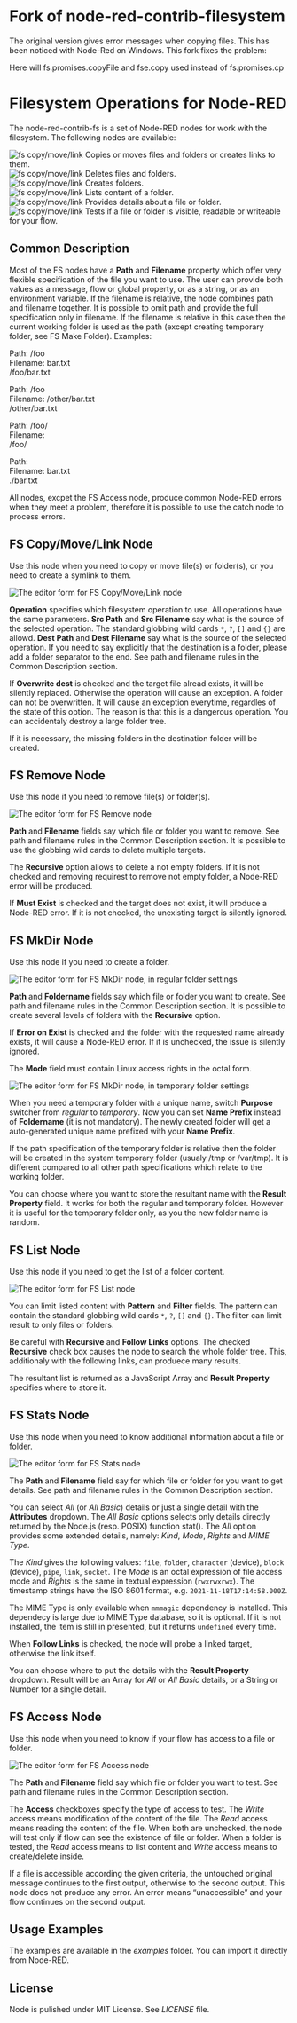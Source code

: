 # Fork of node-red-contrib-filesystem

The original version gives error messages when copying files. This has been noticed with Node-Red on Windows. This fork fixes the problem:

Here will
fs.promises.copyFile
and
fse.copy
used
instead of
fs.promises.cp

# Filesystem Operations for Node-RED

The node-red-contrib-fs is a set of Node-RED nodes for work with the filesystem. The following nodes are available:

![fs copy/move/link](https://gitlab.com/advantech-czech/node-red-contrib-filesystem/-/raw/1.0.0/images/fs-copy-move-link.svg) Copies or moves files and folders or creates links to them.  
![fs copy/move/link](https://gitlab.com/advantech-czech/node-red-contrib-filesystem/-/raw/1.0.0/images/fs-remove.svg) Deletes files and folders.  
![fs copy/move/link](https://gitlab.com/advantech-czech/node-red-contrib-filesystem/-/raw/1.0.0/images/fs-mkdir.svg) Creates folders.  
![fs copy/move/link](https://gitlab.com/advantech-czech/node-red-contrib-filesystem/-/raw/1.0.0/images/fs-list.svg) Lists content of a folder.  
![fs copy/move/link](https://gitlab.com/advantech-czech/node-red-contrib-filesystem/-/raw/1.0.0/images/fs-stats.svg) Provides details about a file or folder.  
![fs copy/move/link](https://gitlab.com/advantech-czech/node-red-contrib-filesystem/-/raw/1.0.0/images/fs-access.svg) Tests if a file or folder is visible, readable or writeable for your flow.

## Common Description

Most of the FS nodes have a **Path** and **Filename** property which offer very flexible specification of the file you want to use. The user can provide both values as a message, flow or global property, or as a string, or as an environment variable. If the filename is relative, the node combines path and filename together. It is possible to omit path and provide the full specification only in filename. If the filename is relative in this case then the current working folder is used as the path (except creating temporary folder, see FS Make Folder). Examples:

Path: /foo  
Filename: bar.txt  
/foo/bar.txt

Path: /foo  
Filename: /other/bar.txt  
/other/bar.txt

Path: /foo/  
Filename:  
/foo/

Path:  
Filename: bar.txt  
./bar.txt

All nodes, excpet the FS Access node, produce common Node-RED errors when they meet a problem, therefore it is possible to use the catch node to process errors.

## FS Copy/Move/Link Node

Use this node when you need to copy or move file(s) or folder(s), or you need to create a symlink to them.

![The editor form for FS Copy/Move/Link node](https://gitlab.com/advantech-czech/node-red-contrib-filesystem/-/raw/1.0.0/images/fs-copy-move-link.png)

**Operation** specifies which filesystem operation to use. All operations have the same parameters. **Src Path** and **Src Filename** say what is the source of the selected operation. The standard globbing wild cards `*`, `?`, `[]` and `{}` are allowd. **Dest Path** and **Dest Filename** say what is the source of the selected operation. If you need to say explicitly that the destination is a folder, please add a folder separator to the end. See path and filename rules in the Common Description section.

If **Overwrite dest** is checked and the target file alread exists, it will be silently replaced. Otherwise the operation will cause an exception. A folder can not be overwritten. It will cause an exception everytime, regardles of the state of this option. The reason is that this is a dangerous operation. You can accidentaly destroy a large folder tree.

If it is necessary, the missing folders in the destination folder will be created.

## FS Remove Node

Use this node if you need to remove file(s) or folder(s).

![The editor form for FS Remove node](https://gitlab.com/advantech-czech/node-red-contrib-filesystem/-/raw/1.0.0/images/fs-remove.png)

**Path** and **Filename** fields say which file or folder you want to remove. See path and filename rules in the Common Description section. It is possible to use the globbing wild cards to delete multiple targets.

The **Recursive** option allows to delete a not empty folders. If it is not checked and removing requirest to remove not empty folder, a Node-RED error will be produced.

If **Must Exist** is checked and the target does not exist, it will produce a Node-RED error. If it is not checked, the unexisting target is silently ignored.

## FS MkDir Node

Use this node if you need to create a folder.

![The editor form for FS MkDir node, in regular folder settings](https://gitlab.com/advantech-czech/node-red-contrib-filesystem/-/raw/1.0.0/images/fs-mkdir-regular.png)

**Path** and **Foldername** fields say which file or folder you want to create. See path and filename rules in the Common Description section. It is possible to create several levels of folders with the **Recursive** option.

If **Error on Exist** is checked and the folder with the requested name already exists, it will cause a Node-RED error. If it is unchecked, the issue is silently ignored.

The **Mode** field must contain Linux access rights in the octal form.

![The editor form for FS MkDir node, in temporary folder settings](https://gitlab.com/advantech-czech/node-red-contrib-filesystem/-/raw/1.0.0/images/fs-mkdir-temporary.png)

When you need a temporary folder with a unique name, switch **Purpose** switcher from *regular* to *temporary*. Now you can set **Name Prefix** instead of **Foldername** (it is not mandatory). The newly created folder will get a auto-generated unique name prefixed with your **Name Prefix**.

If the path specification of the temporary folder is relative then the folder will be created in the system temporary folder (usualy /tmp or /var/tmp). It is different compared to all other path specifications which relate to the working folder.

You can choose where you want to store the resultant name with the **Result Property** field. It works for both the regular and temporary folder. However it is useful for the temporary folder only, as you the new folder name is random.

## FS List Node

Use this node if you need to get the list of a folder content.

![The editor form for FS List node](https://gitlab.com/advantech-czech/node-red-contrib-filesystem/-/raw/1.0.0/images/fs-list.png)

You can limit listed content with **Pattern** and **Filter** fields. The pattern can contain the standard globbing wild cards `*`, `?`, `[]` and `{}`. The filter can limit result to only files or folders.

Be careful with **Recursive** and **Follow Links** options. The checked **Recursive** check box causes the node to search the whole folder tree. This, additionaly with the following links, can produece many results.

The resultant list is returned as a JavaScript Array and **Result Property** specifies where to store it.

## FS Stats Node

Use this node when you need to know additional information about a file or folder.

![The editor form for FS Stats node](https://gitlab.com/advantech-czech/node-red-contrib-filesystem/-/raw/1.0.0/images/fs-stats.png)

The **Path** and **Filename** field say for which file or folder for you want to get details. See path and filename rules in the Common Description section.

You can select *All* (or *All Basic*) details or just a single detail with the **Attributes** dropdown. The *All Basic* options selects only details directly returned by the Node.js (resp. POSIX) function stat(). The *All* option provides some extended details, namely: *Kind*, *Mode*, *Rights* and *MIME Type*.

The *Kind* gives the following values: `file`, `folder`, `character` (device), `block` (device), `pipe`, `link`, `socket`. The *Mode* is an octal expression of file access mode and *Rights* is the same in textual expression (`rwxrwxrwx`). The timestamp strings have the ISO 8601 format, e.g. `2021-11-18T17:14:58.000Z`.

The MIME Type is only available when `mmmagic` dependency is installed. This dependecy is large due to MIME Type database, so it is optional. If it is not installed, the item is still in presented, but it returns `undefined` every time.

When **Follow Links** is checked, the node will probe a linked target, otherwise the link itself.

You can choose where to put the details with the **Result Property** dropdown. Result will be an Array for *All* or *All Basic* details, or a String or Number for a single detail.

## FS Access Node

Use this node when you need to know if your flow has access to a file or folder.

![The editor form for FS Access node](https://gitlab.com/advantech-czech/node-red-contrib-filesystem/-/raw/1.0.0/images/fs-access.png)

The **Path** and **Filename** field say which file or folder you want to test. See path and filename rules in the Common Description section.

The **Access** checkboxes specify the type of access to test. The *Write* access means modification of the content of the file. The *Read* access means reading the content of the file. When both are unchecked, the node will test only if flow can see the existence of file or folder. When a folder is tested, the *Read* access means to list content and *Write* access means to create/delete inside.

If a file is accessible according the given criteria, the untouched original message continues to the first output, otherwise to the second output. This node does not produce any error. An error means “unaccessible” and your flow continues on the second output.

## Usage Examples

The examples are available in the *examples* folder. You can import it directly from Node-RED.

## License

Node is pulished under MIT License. See *LICENSE* file.

